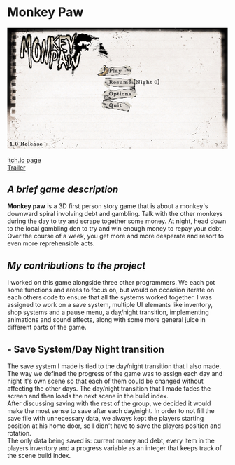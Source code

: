 # Monkey Paw
![](https://github.com/AxelRK32/Portfolio/blob/main/MonkeyPaw/Images/fyVF887n.png)

[itch.io page](https://yrgo-game-creator.itch.io/monkey-paw)  
[Trailer](https://www.youtube.com/watch?v=RkNo9P-4Dn4)

## _A brief game description_

**Monkey paw** is a 3D first person story game that is about a monkey's downward spiral involving debt and gambling. Talk with the other monkeys during the day to try and scrape together some money. At night, head down to the local gambling den to try and win enough money to repay your debt. Over the course of a week, you get more and more desperate and resort to even more reprehensible acts. 

## _My contributions to the project_
I worked on this game alongside three other programmers. We each got some functions and areas to focus on, but would on occasion iterate on each others code to ensure that all the systems worked together. I was assigned to work on a save system, multiple UI elemants like inventory, shop systems and a pause menu, a day/night transition, implementing animations and sound effects, along with some more general juice in different parts of the game. 

## - Save System/Day Night transition
The save system I made is tied to the day/night transition that I also made. The way we defined the progress of the game was to assign each day and night it's own scene so that each of them could be changed without affecting the other days. The day/night transition that I made fades the screen and then loads the next scene in the build index.  
After discussing saving with the rest of the group, we decided it would make the most sense to save after each day/night. In order to not fill the save file with unnecessary data, we always kept the players starting position at his home door, so I didn't have to save the players position and rotation.  
The only data being saved is: current money and debt, every item in the players inventory and a progress variable as an integer that keeps track of the scene build index. 
